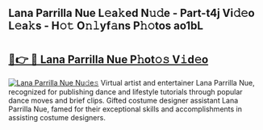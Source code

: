 ## Lana Parrilla Nue L𝚎a𝚔ed N𝚞𝚍e - Part-t4j Vi𝚍𝚎o L𝚎a𝚔s - H𝚘𝚝 O𝚗𝚕yf𝚊ns P𝚑𝚘tos ao1bL

# <h2><a href="http://kf0e5i.oniu.top/?m=Lana+Parrilla+Nue">🔗👉 🔴 Lana Parrilla Nue P𝚑ot𝚘𝚜 V𝚒d𝚎o</a></h2>

[![Lana Parrilla Nue Nu𝚍e𝚜](https://i.imgur.com/0qMVB7G.gif)](http://kf0e5i.oniu.top/?m=Lana+Parrilla+Nue)
Virtual artist and entertainer Lana Parrilla Nue, recognized for publishing dance and lifestyle tutorials through popular dance moves and brief clips. Gifted costume designer assistant Lana Parrilla Nue, famed for their exceptional skills and accomplishments in assisting costume designers.  
